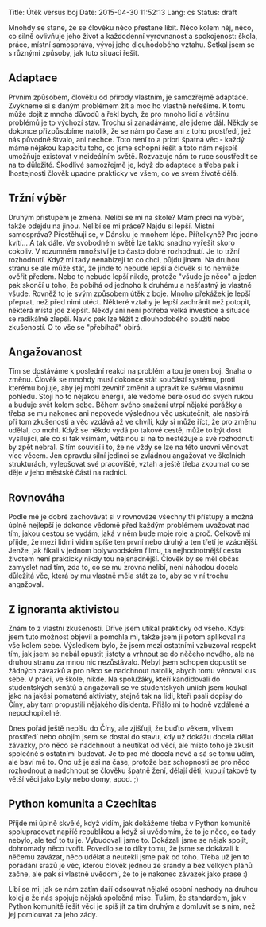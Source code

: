 Title: Útěk versus boj
Date: 2015-04-30 11:52:13
Lang: cs
Status: draft

Mnohdy se stane, že se člověku něco přestane líbit. Něco kolem něj, něco, co silně ovlivňuje jeho život a každodenní vyrovnanost a spokojenost: škola, práce, místní samospráva, vývoj jeho dlouhodobého vztahu. Setkal jsem se s různými způsoby, jak tuto situaci řešit.

## Adaptace

Prvním způsobem, člověku od přírody vlastním, je samozřejmě adaptace. Zvykneme si s daným problémem žít a moc ho vlastně neřešíme. K tomu může dojít z mnoha důvodů a řekl bych, že pro mnoho lidí a většinu problémů je to výchozí stav. Trochu si zanadáváme, ale jdeme dál. Někdy se dokonce přizpůsobíme natolik, že se nám po čase ani z toho prostředí, jež nás původně štvalo, ani nechce. Toto není to a priori špatná věc - každý máme nějakou kapacitu toho, co jsme schopni řešit a toto nám nejspíš umožňuje existovat v neideálním světě. Rozvazuje nám to ruce soustředit se na to důležité. Škodlivé samozřejmě je, když do adaptace a třeba pak i lhostejnosti člověk upadne prakticky ve všem, co ve svém životě dělá.

## Tržní výběr

Druhým přístupem je změna. Nelíbí se mi na škole? Mám přeci na výběr, takže odejdu na jinou. Nelíbí se mi práce? Najdu si lepší. Místní samospráva? Přestěhuji se, v Dánsku je mnohem lépe. Přítelkyně? Pro jedno kvítí... A tak dále. Ve svobodném světě lze takto snadno vyřešit skoro cokoliv. V rozumném množství je to často dobré rozhodnutí. Je to tržní rozhodnutí. Když mi tady nenabízejí to co chci, půjdu jinam. Na druhou stranu se ale může stát, že jinde to nebude lepší a člověk si to nemůže ověřit předem. Nebo to nebude lepší nikde, protože "všude je něco" a jeden pak skončí u toho, že pobíhá od jednoho k druhému a nešťastný je vlastně všude. Rovněž to je svým způsobem útěk z boje. Mnoho překážek je lepší přeprat, než před nimi utéct. Některé vztahy je lepší zachránit než potopit, některá místa jde zlepšit. Někdy ani není potřeba velká investice a situace se radikálně zlepší. Navíc pak lze těžit z dlouhodobého soužití nebo zkušeností. O to vše se "přebíhač" obírá.

## Angažovanost

Tím se dostáváme k poslední reakci na problém a tou je onen boj. Snaha o změnu. Člověk se mnohdy musí dokonce stát součástí systému, proti kterému bojuje, aby jej mohl zevnitř změnit a upravit ke svému vlasnímu pohledu. Stojí ho to nějakou energii, ale vědomě bere osud do svých rukou a buduje svět kolem sebe. Během svého snažení utrpí nějaké porážky a třeba se mu nakonec ani nepovede výslednou věc uskutečnit, ale nasbírá při tom zkušenosti a věc vzdává až ve chvíli, kdy si může říct, že pro změnu udělal, co mohl. Když se někdo vydá po takové cestě, může to být dost vysilující, ale co si tak všímám, většinou si na to nestěžuje a své rozhodnutí by zpět nebral. S tím souvisí i to, že ne vždy se lze na této úrovni věnovat více věcem. Jen opravdu silní jedinci se zvládnou angažovat ve školních strukturách, vylepšovat své pracoviště, vztah a ještě třeba zkoumat co se děje v jeho městské části na radnici.

## Rovnováha

Podle mě je dobré zachovávat si v rovnováze všechny tři přístupy a možná úplně nejlepší je dokonce vědomě před každým problémem uvažovat nad tím, jakou cestou se vydám, jaká v něm bude moje role a proč. Celkově mi přijde, že mezi lidmi vidím spíše ten první nebo druhý a ten třetí je vzácnější. Jenže, jak říkali v jednom bolywoodském filmu, ta nejhodnotnější cesta životem není prakticky nikdy tou nejsnadnější. Člověk by se měl občas zamyslet nad tím, zda to, co se mu zrovna nelíbí, není náhodou docela důležitá věc, která by mu vlastně měla stát za to, aby se v ní trochu angažoval.

## Z ignoranta aktivistou

Znám to z vlastní zkušenosti. Dříve jsem utíkal prakticky od všeho. Kdysi jsem tuto možnost objevil a pomohla mi, takže jsem ji potom aplikoval na vše kolem sebe. Výsledkem bylo, že jsem mezi ostatními vzbuzoval respekt tím, jak jsem se nebál opustit jistoty a vrhnout se do něčeho nového, ale na druhou stranu za mnou nic nezůstávalo. Nebyl jsem schopen dopustit se žádných závazků a pro něco se nadchnout natolik, abych tomu věnoval kus sebe. V práci, ve škole, nikde. Na spolužáky, kteří kandidovali do studentských senátů a angažovali se ve studentských uniích jsem koukal jako na jakési pomatené aktivisty, stejně tak na lidi, kteří psali dopisy do Číny, aby tam propustili nějakého disidenta. Přišlo mi to hodně vzdálené a nepochopitelné.

Dnes pořád ještě nepíšu do Číny, ale zjišťuji, že buďto věkem, vlivem prostředí nebo obojím jsem se dostal do stavu, kdy už dokážu docela dělat závazky, pro něco se nadchnout a neutíkat od věcí, ale místo toho je zkusit společně s ostatními budovat. Je to pro mě docela nové a sá se tomu učím, ale baví mě to. Ono už je asi na čase, protože bez schopnosti se pro něco rozhodnout a nadchnout se člověku špatně žení, dělají děti, kupují takové ty větší věci jako byty nebo domy, apod. ;)

## Python komunita a Czechitas

Přijde mi úplně skvělé, když vidím, jak dokážeme třeba v Python komunitě spolupracovat napříč republikou a když si uvědomím, že to je něco, co tady nebylo, ale teď to tu je. Vybudovali jsme to. Dokázali jsme se nějak spojit, dohromady něco tvořit. Povedlo se to díky tomu, že jsme se dokázali k něčemu zavázat, něco udělat a neutekli jsme pak od toho. Třeba už jen to pořádání srazů je věc, kterou člověk jednou ze srandy a bez velkých plánů začne, ale pak si vlastně uvědomí, že to je nakonec závazek jako prase :)

Líbí se mi, jak se nám zatím daří odsouvat nějaké osobní neshody na druhou kolej a že nás spojuje nějaká společná mise. Tuším, že standardem, jak v Python komunitě řešit věci je spíš jít za tím druhým a domluvit se s ním, než jej pomlouvat za jeho zády.




